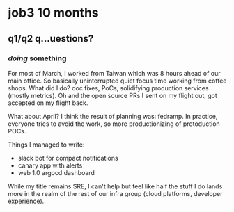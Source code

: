 # job3 10 months

## q1/q2 q...uestions?

### _doing_ something

For most of March,
I worked from Taiwan which was 8 hours ahead of our main office.
So basically uninterrupted quiet focus time working from coffee shops.
What did I do?
doc fixes, PoCs, solidifying production services (mostly metrics).
Oh and the open source PRs I sent on my flight out,
got accepted on my flight back.

What about April?
I think the result of planning was: fedramp.
In practice, everyone tries to avoid the work,
so more productionizing of protoduction POCs.

Things I managed to write:

- slack bot for compact notifications
- canary app with alerts
- web 1.0 argocd dashboard

While my title remains SRE,
I can't help but feel like half the stuff I do lands
more in the realm of the rest of our infra group (cloud platforms, developer experience).
